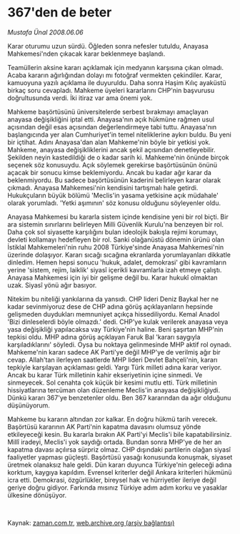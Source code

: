 # 367'den de beter

*Mustafa Ünal 2008.06.06*

<tr><td class="metin" colspan="2" style="padding-top: 20px; padding-left: 5px; padding-right: 10px;">Karar oturumu uzun sürdü. Öğleden sonra nefesler tutuldu, Anayasa Mahkemesi'nden çıkacak karar beklenmeye başlandı.</td></tr><tr><td class="metin" colspan="2" style="padding-top: 20px; padding-left: 5px; padding-right: 10px;"><p>Teamüllerin aksine kararı açıklamak için medyanın karşısına çıkan olmadı. Acaba kararın ağırlığından dolayı mı fotoğraf vermekten çekindiler. Karar, kamuoyuna yazılı açıklama ile duyuruldu. Daha sonra Haşim Kılıç ayaküstü birkaç soru cevapladı. Mahkeme üyeleri kararlarını CHP'nin başvurusu doğrultusunda verdi. İki itiraz var ama önemi yok. 
<p>Mahkeme başörtüsünü üniversitelerde serbest bırakmayı amaçlayan anayasa değişikliğini iptal etti. Anayasa'nın açık hükmüne rağmen usul açısından değil esas açısından değerlendirmeye tabi tuttu. Anayasa'nın başlangıcında yer alan Cumhuriyet'in temel niteliklerine aykırı buldu. Bu yeni bir içtihat. Adını Anayasa'dan alan Mahkeme'nin böyle bir yetkisi yok. Mahkeme, anayasa değişikliklerini ancak şekil açısından denetleyebilir. Şekilden neyin kastedildiği de o kadar sarih ki. Mahkeme'nin önünde birçok seçenek söz konusuydu. Açık söylemek gerekirse başörtüsünün önünü açacak bir sonucu kimse beklemiyordu. Ancak bu kadar ağır karar da beklenmiyordu. Bu sadece başörtüsünün kaderini belirleyen karar olarak çıkmadı. Anayasa Mahkemesi'nin kendisini tartışmalı hale getirdi. Hukukçuların büyük bölümü 'Meclis'in yasama yetkisine açık müdahale' olarak yorumladı. 'Yetki aşımının' söz konusu olduğunu söyleyenler oldu. 
<p>Anayasa Mahkemesi bu kararla sistem içinde kendisine yeni bir rol biçti. Bir ara sistemin sınırlarını belirleyen Milli Güvenlik Kurulu'na benzeyen bir rol. Daha çok sol siyasette karşılığını bulan ideolojik bakışla rejimi korumayı, devleti kollamayı hedefleyen bir rol. Sanki olağanüstü dönemin ürünü olan İstiklal Mahkemeleri'nin ruhu 2008 Türkiye'sinde Anayasa Mahkemesi'nin üzerinde dolaşıyor. Kararı sıcağı sıcağına ekranlarda yorumlayanları dikkatle dinledim. Hemen hepsi sonucu 'hukuk, adalet, demokrasi' gibi kavramların yerine 'sistem, rejim, laiklik' siyasî içerikli kavramlarla izah etmeye çalıştı. Anayasa Mahkemesi için iyi bir gelişme değil bu. Karar hukukî olmaktan uzak. Siyasî yönü ağır basıyor.
<p>Nitekim bu niteliği yankılarına da yansıdı. CHP lideri Deniz Baykal her ne kadar sevinmiyoruz dese de CHP adına görüş açıklayanların hepsinde gelişmeden duydukları memnuniyet açıkça hissediliyordu. Kemal Anadol 'Bizi dinleselerdi böyle olmazdı.' dedi. CHP'ye kulak verilerek anayasa veya yasa değişikliği yapılacaksa vay Türkiye'nin haline. Beni şaşırtan MHP'nin tepkisi oldu. MHP adına görüş açıklayan Faruk Bal 'kararı saygıyla karşıladıklarını' söyledi. Oysa bu noktaya gelinmesinde MHP aktif rol oynadı. Mahkeme'nin kararı sadece AK Parti'ye değil MHP'ye de verilmiş ağır bir cevap. Allah'tan ilerleyen saatlerde MHP lideri Devlet Bahçeli'nin, kararı tepkiyle karşılayan açıklaması geldi. Yargı Türk milleti adına karar veriyor. Ancak bu karar Türk milletinin kahir ekseriyetinin içine sinmedi. Ve sinmeyecek. Sol cenahta çok küçük bir kesimi mutlu etti. Türk milletinin hissiyatlarına tercüman olan düzenleme Meclis'in anayasa değişikliğiydi. Dünkü kararı 367'ye benzetenler oldu. Ben 367 kararından da ağır olduğunu düşünüyorum. 
<p>Mahkeme bu kararın altından zor kalkar. En doğru hükmü tarih verecek. Başörtüsü kararının AK Parti'nin kapatma davasını olumsuz yönde etkileyeceği kesin. Bu kararla bırakın AK Parti'yi Meclis'i bile kapatabilirsiniz. Millî iradeyi, Meclis'i yok saydığı ortada. Bundan sonra MHP'ye de her an kapatma davası açılırsa sürpriz olmaz. CHP dışındaki partilerin olağan siyasî faaliyetler yapması güçleşti. Başörtüsü yasağı konusunda konuşmak, siyaset üretmek olanaksız hale geldi. Dün kararı duyunca Türkiye'nin geleceği adına korktum, kaygıya kapıldım. Evrensel kriterler değil Ankara kriterleri hükmünü icra etti. Demokrasi, özgürlükler, bireysel hak ve hürriyetler ileriye değil geriye doğru gidiyor. Farkında mısınız Türkiye adım adım korku ve yasaklar ülkesine dönüşüyor. 
<p>
<p><br/></p></p></p></p></p></p></p></td></tr>

Kaynak: [zaman.com.tr](http://zaman.com.tr/yazar.do?yazino=698652), [web.archive.org (arşiv bağlantısı)](http://web.archive.org/web/20080805011435/http://www.zaman.com.tr:80/yazar.do?yazino=698652)
